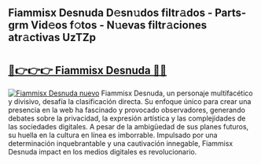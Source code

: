 ## Fiammisx Desnuda D𝚎sn𝚞dos filtr𝚊dos - Parts-grm Vid𝚎os f𝚘tos - N𝚞evas filtr𝚊ciones atr𝚊ctivas UzTZp

# <h2><a href="http://mb358y8.tromn.icu/?c=Fiammisx+Desnuda">🔗👉👉👉 Fiammisx Desnuda 🔗🔗</a></h2>

[![Fiammisx Desnuda nuevo](https://i.imgur.com/pEAQMta.gif)](http://mb358y8.tromn.icu/?c=Fiammisx+Desnuda)
Fiammisx Desnuda, un personaje multifacético y divisivo, desafía la clasificación directa. Su enfoque único para crear una presencia en la web ha fascinado y provocado observadores, generando debates sobre la privacidad, la expresión artística y las complejidades de las sociedades digitales. A pesar de la ambigüedad de sus planes futuros, su huella en la cultura en línea es imborrable. Impulsado por una determinación inquebrantable y una cautivación innegable, Fiammisx Desnuda impact en los medios digitales es revolucionario.
